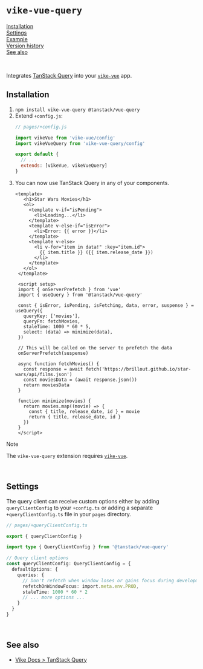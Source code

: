 # `vike-vue-query`

[Installation](#installation)  
[Settings](#settings)  
[Example](https://github.com/vikejs/vike-vue/tree/main/examples/vue-query)  
[Version history](https://github.com/vikejs/vike-vue/blob/main/packages/vike-vue-query/CHANGELOG.md)  
[See also](#see-also)  

<br/>

Integrates [TanStack Query](https://tanstack.com/query) into your [`vike-vue`](https://vike.dev/vike-vue) app.


## Installation

1. `npm install vike-vue-query @tanstack/vue-query`
2. Extend `+config.js`:
   ```js
   // pages/+config.js

   import vikeVue from 'vike-vue/config'
   import vikeVueQuery from 'vike-vue-query/config'

   export default {
     // ...
     extends: [vikeVue, vikeVueQuery]
   }
   ```
3. You can now use TanStack Query in any of your components.
   ```vue
   <template>
      <h1>Star Wars Movies</h1>
      <ol>
        <template v-if="isPending">
          <li>Loading...</li>
        </template>
        <template v-else-if="isError">
          <li>Error: {{ error }}</li>
        </template>
        <template v-else>
          <li v-for="item in data!" :key="item.id">
            {{ item.title }} ({{ item.release_date }})
          </li>
        </template>
      </ol>
    </template>

    <script setup>
    import { onServerPrefetch } from 'vue'
    import { useQuery } from '@tanstack/vue-query'

    const { isError, isPending, isFetching, data, error, suspense } = useQuery({
      queryKey: ['movies'],
      queryFn: fetchMovies,
      staleTime: 1000 * 60 * 5,
      select: (data) => minimize(data),
    })

    // This will be called on the server to prefetch the data
    onServerPrefetch(suspense)

    async function fetchMovies() {
      const response = await fetch('https://brillout.github.io/star-wars/api/films.json')
      const moviesData = (await response.json())
      return moviesData
    }

    function minimize(movies) {
      return movies.map((movie) => {
        const { title, release_date, id } = movie
        return { title, release_date, id }
      })
    }
    </script>
    ```

> [!NOTE]
> The `vike-vue-query` extension requires [`vike-vue`](https://vike.dev/vike-vue).

<br/>


## Settings

The query client can receive custom options either by adding `queryClientConfig` to your `+config.ts` or adding a separate `+queryClientConfig.ts` file in your `pages` directory.

```ts
// pages/+queryClientConfig.ts

export { queryClientConfig }

import type { QueryClientConfig } from '@tanstack/vue-query'

// Query client options
const queryClientConfig: QueryClientConfig = {
  defaultOptions: {
    queries: {
      // Don't refetch when window loses or gains focus during development
      refetchOnWindowFocus: import.meta.env.PROD,
      staleTime: 1000 * 60 * 2
      // ... more options ...
    }
  }
}
```

<br/>


## See also

- [Vike Docs > TanStack Query](https://vike.dev/tanstack-query)
